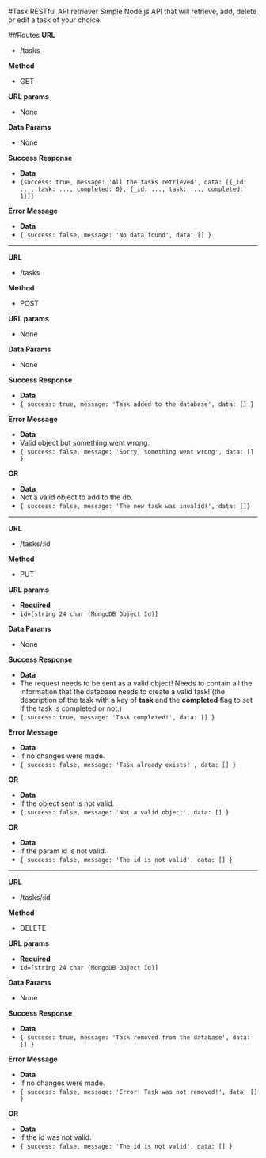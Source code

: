#Task RESTful API retriever
Simple Node.js API that will retrieve, add, delete or edit a task of
your choice.

##Routes
**URL**
- /tasks

**Method**
- GET

**URL params**
- None

**Data Params**
- None

**Success Response**
- **Data**
- `{success: true, message: 'All the tasks retrieved', data: [{_id: ..., task: ..., completed: 0}, {_id: ..., task: ..., completed: 1}]}`

**Error Message**
- **Data**
- `{ success: false, message: 'No data found', data: [] }`

----

**URL**
- /tasks

**Method**
- POST

**URL params**
- None

**Data Params**
- None

**Success Response**
- **Data**
- `{ success: true, message: 'Task added to the database', data: [] }`

**Error Message**
- **Data**
- Valid object but something went wrong.
- `{ success: false, message: 'Sorry, something went wrong', data: [] }`

**OR**
- **Data**
- Not a valid object to add to the db.
- `{ success: false, message: 'The new task was invalid!', data: []}`

----

**URL**
- /tasks/:id

**Method**
- PUT

**URL params**
- **Required**
- `id=[string 24 char (MongoDB Object Id)]`

**Data Params**
- None

**Success Response**
- **Data**
- The request needs to be sent as a valid object! Needs to contain all the information that the database needs to create a valid task! (the description of the task with a key of **task** and the **completed** flag to set if the task is completed or not.)
- `{ success: true, message: 'Task completed!', data: [] }`

**Error Message**
- **Data**
- If no changes were made.
- `{ success: false, message: 'Task already exists!', data: [] }`

**OR**
- **Data**
- if the object sent is not valid.
- `{ success: false, message: 'Not a valid object', data: [] }`

**OR**
- **Data**
- if the param id is not valid.
- `{ success: false, message: 'The id is not valid', data: [] }`

----

**URL**
- /tasks/:id

**Method**
- DELETE

**URL params**
- **Required**
- `id=[string 24 char (MongoDB Object Id)]`

**Data Params**
- None

**Success Response**
- **Data**
- `{ success: true, message: 'Task removed from the database', data: [] }`

**Error Message**
- **Data**
- If no changes were made.
- `{ success: false, message: 'Error! Task was not removed!', data: [] }`

**OR**
- **Data**
- if the id was not valid.
- `{ success: false, message: 'The id is not valid', data: [] }`